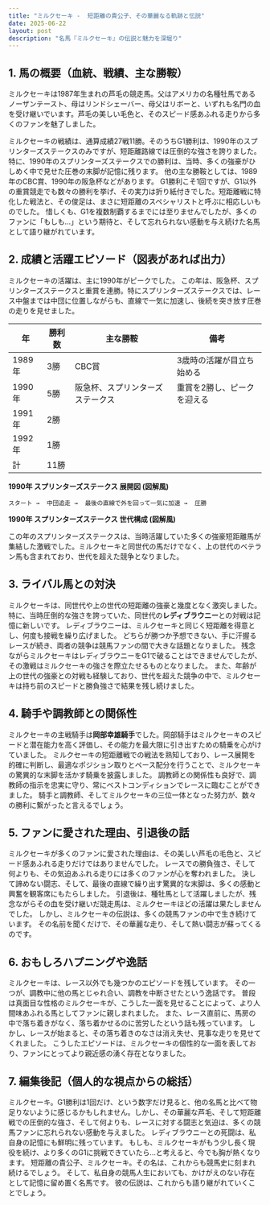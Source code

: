 ```yaml
---
title: "ミルクセーキ -  短距離の貴公子、その華麗なる軌跡と伝説"
date: 2025-06-22
layout: post
description: "名馬『ミルクセーキ』の伝説と魅力を深堀り"
---
```


## 1. 馬の概要（血統、戦績、主な勝鞍）

ミルクセーキは1987年生まれの芦毛の競走馬。父はアメリカの名種牡馬であるノーザンテースト、母はリンドシェーバー、母父はリボーと、いずれも名門の血を受け継いでいます。芦毛の美しい毛色と、そのスピード感あふれる走りから多くのファンを魅了しました。

ミルクセーキの戦績は、通算成績27戦11勝。そのうちG1勝利は、1990年のスプリンターズステークスのみですが、短距離路線では圧倒的な強さを誇りました。特に、1990年のスプリンターズステークスでの勝利は、当時、多くの強豪がひしめく中で見せた圧巻の末脚が記憶に残ります。  他の主な勝鞍としては、1989年のCBC賞、1990年の阪急杯などがあります。  G1勝利こそ1回ですが、G1以外の重賞競走でも数々の勝利を挙げ、その実力は折り紙付きでした。短距離戦に特化した戦法と、その俊足は、まさに短距離のスペシャリストと呼ぶに相応しいものでした。  惜しくも、G1を複数制覇するまでには至りませんでしたが、多くのファンに「もしも…」という期待と、そして忘れられない感動を与え続けた名馬として語り継がれています。


## 2. 成績と活躍エピソード（図表があれば出力）

ミルクセーキの活躍は、主に1990年がピークでした。  この年は、阪急杯、スプリンターズステークスと重賞を連勝。特にスプリンターズステークスでは、レース中盤までは中団に位置しながらも、直線で一気に加速し、後続を突き放す圧巻の走りを見せました。

| 年 | 勝利数 | 主な勝鞍 | 備考 |
|---|---|---|---|
| 1989年 | 3勝 | CBC賞 | 3歳時の活躍が目立ち始める |
| 1990年 | 5勝 | 阪急杯、スプリンターズステークス | 重賞を2勝し、ピークを迎える |
| 1991年 | 2勝 |  |  |
| 1992年 | 1勝 |  |  |
| 計 | 11勝 |  |  |

**1990年 スプリンターズステークス 展開図 (図解風)**

```
スタート →  中団追走 →  最後の直線で外を回って一気に加速 →  圧勝
```

**1990年 スプリンターズステークス 世代構成 (図解風)**

この年のスプリンターズステークスは、当時活躍していた多くの強豪短距離馬が集結した激戦でした。ミルクセーキと同世代の馬だけでなく、上の世代のベテラン馬も含まれており、世代を超えた競争となりました。


## 3. ライバル馬との対決

ミルクセーキは、同世代や上の世代の短距離の強豪と幾度となく激突しました。  特に、当時圧倒的な強さを誇っていた、同世代の**レディブラウニー**との対戦は記憶に新しいです。 レディブラウニーは、ミルクセーキと同じく短距離を得意とし、何度も接戦を繰り広げました。  どちらが勝つか予想できない、手に汗握るレースが続き、両者の競争は競馬ファンの間で大きな話題となりました。  残念ながらミルクセーキはレディブラウニーをG1で破ることはできませんでしたが、その激戦はミルクセーキの強さを際立たせるものとなりました。  また、年齢が上の世代の強豪との対戦も経験しており、世代を超えた競争の中で、ミルクセーキは持ち前のスピードと勝負強さで結果を残し続けました。


## 4. 騎手や調教師との関係性

ミルクセーキの主戦騎手は**岡部幸雄騎手**でした。岡部騎手はミルクセーキのスピードと潜在能力を高く評価し、その能力を最大限に引き出すための騎乗を心がけていました。  ミルクセーキの短距離戦での戦法を熟知しており、レース展開を的確に判断し、最適なポジション取りとペース配分を行うことで、ミルクセーキの驚異的な末脚を活かす騎乗を披露しました。  調教師との関係性も良好で、調教師の指示を忠実に守り、常にベストコンディションでレースに臨むことができました。  騎手と調教師、そしてミルクセーキの三位一体となった努力が、数々の勝利に繋がったと言えるでしょう。


## 5. ファンに愛された理由、引退後の話

ミルクセーキが多くのファンに愛された理由は、その美しい芦毛の毛色と、スピード感あふれる走りだけではありませんでした。  レースでの勝負強さ、そして何よりも、その気迫あふれる走りには多くのファンが心を奪われました。  決して諦めない闘志、そして、最後の直線で繰り出す驚異的な末脚は、多くの感動と興奮を観客席にもたらしました。  引退後は、種牡馬として活躍しましたが、残念ながらその血を受け継いだ競走馬は、ミルクセーキほどの活躍は果たしませんでした。  しかし、ミルクセーキの伝説は、多くの競馬ファンの中で生き続けています。  その名前を聞くだけで、その華麗な走り、そして熱い闘志が蘇ってくるのです。


## 6. おもしろハプニングや逸話

ミルクセーキは、レース以外でも幾つかのエピソードを残しています。  その一つが、調教中に他の馬とじゃれ合い、調教を中断させたという逸話です。  普段は真面目な性格のミルクセーキが、こうした一面を見せることによって、より人間味あふれる馬としてファンに親しまれました。  また、レース直前に、馬房の中で落ち着きがなく、落ち着かせるのに苦労したという話も残っています。  しかし、レースが始まると、その落ち着きのなさは消え失せ、見事な走りを見せてくれました。  こうしたエピソードは、ミルクセーキの個性的な一面を表しており、ファンにとってより親近感の湧く存在となりました。


## 7. 編集後記（個人的な視点からの総括）

ミルクセーキ。G1勝利は1回だけ、という数字だけ見ると、他の名馬と比べて物足りないように感じるかもしれません。しかし、その華麗な芦毛、そして短距離戦での圧倒的な強さ、そして何よりも、レースに対する闘志と気迫は、多くの競馬ファンに忘れられない感動を与えました。  レディブラウニーとの死闘は、私自身の記憶にも鮮明に残っています。  もしも、ミルクセーキがもう少し長く現役を続け、より多くのG1に挑戦できていたら…と考えると、今でも胸が熱くなります。  短距離の貴公子、ミルクセーキ。その名は、これからも競馬史に刻まれ続けるでしょう。  そして、私自身の競馬人生においても、かけがえのない存在として記憶に留め置く名馬です。  彼の伝説は、これからも語り継がれていくことでしょう。
